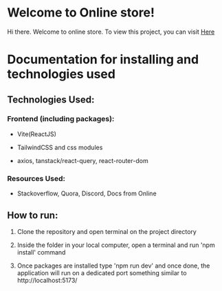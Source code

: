 # Welcome to Online store!

Hi there. Welcome to online store. To view this project, you can visit [Here](https://frontend-assignment-seven-kappa.vercel.app/)

# Documentation for installing and technologies used

## Technologies Used:

### Frontend (including packages):

- Vite(ReactJS)

- TailwindCSS and css modules

- axios, tanstack/react-query, react-router-dom

### Resources Used:

- Stackoverflow, Quora, Discord, Docs from Online

## How to run:

1. Clone the repository and open terminal on the project directory

2. Inside the folder in your local computer, open a terminal and run 'npm install' command

3. Once packages are installed type 'npm run dev' and once done, the application will run on a dedicated port something similar to http://localhost:5173/
